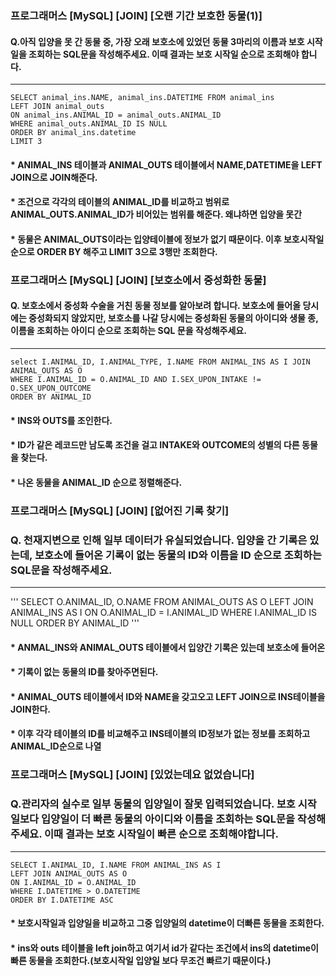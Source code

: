 
### 프로그래머스 [MySQL] [JOIN] [오랜 기간 보호한 동물(1)]
#### Q.아직 입양을 못 간 동물 중, 가장 오래 보호소에 있었던 동물 3마리의 이름과 보호 시작일을 조회하는 SQL문을 작성해주세요. 이때 결과는 보호 시작일 순으로 조회해야 합니다.
---

```
SELECT animal_ins.NAME, animal_ins.DATETIME FROM animal_ins
LEFT JOIN animal_outs
ON animal_ins.ANIMAL_ID = animal_outs.ANIMAL_ID
WHERE animal_outs.ANIMAL_ID IS NULL
ORDER BY animal_ins.datetime 
LIMIT 3
```
#### * ANIMAL_INS 테이블과 ANIMAL_OUTS 테이블에서 NAME,DATETIME을 LEFT JOIN으로 JOIN해준다.
#### * 조건으로 각각의 테이블의 ANIMAL_ID를 비교하고 범위로 ANIMAL_OUTS.ANIMAL_ID가 비어있는 범위를 해준다. 왜냐하면 입양을 못간
#### * 동물은 ANIMAL_OUTS이라는 입양테이블에 정보가 없기 때문이다. 이후 보호시작일순으로 ORDER BY 해주고 LIMIT 3으로 3행만 조회한다.


### 프로그래머스 [MySQL] [JOIN] [보호소에서 중성화한 동물]
#### Q. 보호소에서 중성화 수술을 거친 동물 정보를 알아보려 합니다. 보호소에 들어올 당시에는 중성화되지 않았지만, 보호소를 나갈 당시에는 중성화된 동물의 아이디와 생물 종, 이름을 조회하는 아이디 순으로 조회하는 SQL 문을 작성해주세요.
---
```
select I.ANIMAL_ID, I.ANIMAL_TYPE, I.NAME FROM ANIMAL_INS AS I JOIN ANIMAL_OUTS AS O
WHERE I.ANIMAL_ID = O.ANIMAL_ID AND I.SEX_UPON_INTAKE != O.SEX_UPON_OUTCOME
ORDER BY ANIMAL_ID 
```
#### * INS와 OUTS를 조인한다.
#### * ID가 같은 레코드만 남도록 조건을 걸고 INTAKE와 OUTCOME의 성별의 다른 동물을 찾는다.
#### * 나온 동물을 ANIMAL_ID 순으로 정렬해준다.


### 프로그래머스 [MySQL] [JOIN] [없어진 기록 찾기]
### Q. 천재지변으로 인해 일부 데이터가 유실되었습니다. 입양을 간 기록은 있는데, 보호소에 들어온 기록이 없는 동물의 ID와 이름을 ID 순으로 조회하는 SQL문을 작성해주세요.
---
'''
SELECT O.ANIMAL_ID, O.NAME FROM ANIMAL_OUTS AS O
LEFT JOIN ANIMAL_INS AS I
ON O.ANIMAL_ID = I.ANIMAL_ID
WHERE I.ANIMAL_ID IS NULL
ORDER BY ANIMAL_ID
'''

#### * ANMAL_INS와 ANIMAL_OUTS 테이블에서 입양간 기록은 있는데 보호소에 들어온
#### * 기록이 없는 동물의 ID를 찾아주면된다. 
#### * ANIMAL_OUTS 테이블에서 ID와 NAME을 갖고오고 LEFT JOIN으로 INS테이블을 JOIN한다.
#### * 이후 각각 테이블의 ID를 비교해주고 INS테이블의 ID정보가 없는 정보를 조회하고 ANIMAL_ID순으로 나열



### 프로그래머스 [MySQL] [JOIN] [있었는데요 없었습니다]
### Q.관리자의 실수로 일부 동물의 입양일이 잘못 입력되었습니다. 보호 시작일보다 입양일이 더 빠른 동물의 아이디와 이름을 조회하는 SQL문을 작성해주세요. 이때 결과는 보호 시작일이 빠른 순으로 조회해야합니다.
---
```
SELECT I.ANIMAL_ID, I.NAME FROM ANIMAL_INS AS I 
LEFT JOIN ANIMAL_OUTS AS O
ON I.ANIMAL_ID = O.ANIMAL_ID 
WHERE I.DATETIME > O.DATETIME
ORDER BY I.DATETIME ASC
```
#### * 보호시작일과 입양일을 비교하고 그중 입양일의 datetime이 더빠른 동물을 조회한다.
#### * ins와 outs 테이블을 left join하고 여기서 id가 같다는 조건에서 ins의 datetime이 빠른 동물을 조회한다.(보호시작일 입양일 보다 무조건 빠르기 때문이다.)
